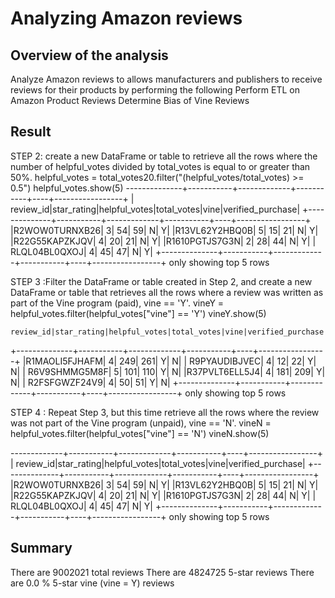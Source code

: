 # Analyzing Amazon reviews
## Overview of the analysis

   Analyze Amazon reviews to allows manufacturers and publishers to receive reviews for their products by performing the following
   Perform ETL on Amazon Product Reviews
   Determine Bias of Vine Reviews
   
   
## Result 
STEP 2: create a new DataFrame or table to retrieve all the rows where the number of helpful_votes divided by total_votes is equal to or greater than 50%.
helpful_votes = total_votes20.filter("(helpful_votes/total_votes) >= 0.5")
helpful_votes.show(5)
 --------------+-----------+-------------+-----------+----+-----------------+
|     review_id|star_rating|helpful_votes|total_votes|vine|verified_purchase|
+--------------+-----------+-------------+-----------+----+-----------------+
|R2WOW0TURNXB26|          3|           54|         59|   N|                Y|
|R13VL62Y2HBQ0B|          5|           15|         21|   N|                Y|
|R22G55KAPZKJQV|          4|           20|         21|   N|                Y|
|R1610PGTJS7G3N|          2|           28|         44|   N|                Y|
| RLQL04BL0QXOJ|          4|           45|         47|   N|                Y|
+--------------+-----------+-------------+-----------+----+-----------------+
only showing top 5 rows


STEP 3 :Filter the DataFrame or table created in Step 2, and create a new DataFrame or table that retrieves all the rows where a review was written as part of the Vine program (paid), vine == 'Y'.
vineY = helpful_votes.filter(helpful_votes["vine"] == 'Y')
vineY.show(5)

    review_id|star_rating|helpful_votes|total_votes|vine|verified_purchase|
+--------------+-----------+-------------+-----------+----+-----------------+
|R1MAOLI5FJHAFM|          4|          249|        261|   Y|                N|
| R9PYAUDIBJVEC|          4|           12|         22|   Y|                N|
| R6V9SHMMG5M8F|          5|          101|        110|   Y|                N|
|R37PVLT6ELL5J4|          4|          181|        209|   Y|                N|
| R2FSFGWZF24V9|          4|           50|         51|   Y|                N|
+--------------+-----------+-------------+-----------+----+-----------------+
only showing top 5 rows


STEP 4 : Repeat Step 3, but this time retrieve all the rows where the review was not part of the Vine program (unpaid), vine == 'N'.
vineN = helpful_votes.filter(helpful_votes["vine"] == 'N')
vineN.show(5)

-------------+-----------+-------------+-----------+----+-----------------+
|     review_id|star_rating|helpful_votes|total_votes|vine|verified_purchase|
+--------------+-----------+-------------+-----------+----+-----------------+
|R2WOW0TURNXB26|          3|           54|         59|   N|                Y|
|R13VL62Y2HBQ0B|          5|           15|         21|   N|                Y|
|R22G55KAPZKJQV|          4|           20|         21|   N|                Y|
|R1610PGTJS7G3N|          2|           28|         44|   N|                Y|
| RLQL04BL0QXOJ|          4|           45|         47|   N|                Y|
+--------------+-----------+-------------+-----------+----+-----------------+
only showing top 5 rows
 
 
## Summary 
There are 9002021 total reviews
There are 4824725 5-star reviews
There are 0.0 % 5-star vine (vine = Y) reviews
